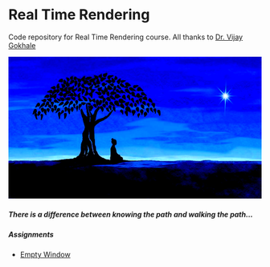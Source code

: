 Real Time Rendering
===================
Code repository for Real Time Rendering course. All thanks to [Dr. Vijay Gokhale](http://astromedicomp.org/dr-vijay-gokhale)

![theUltimateCreation](theUltimateCreation.png?raw=true "The Ultimate Creation")

##### There is a difference between knowing the path and walking the path...

##### Assignments
* [Empty Window](window)
